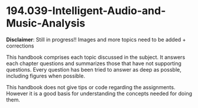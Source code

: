 # 194.039-Intelligent-Audio-and-Music-Analysis
**Disclaimer**: Still in progress!! Images and more topics need to be added + corrections

This handbook comprises each topic discussed in the subject. It answers each chapter questions and summarizes those that have not supporting questions. Every question has been tried to answer as deep as possble, including figures when possible. 

This handbook does not give tips or code regarding the assignments. However it is a good basis for understanding the concepts needed for doing them.
